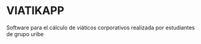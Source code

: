 # VIATIKAPP
Software para el cálculo de viáticos corporativos realizada por estudiantes de grupo uribe 
